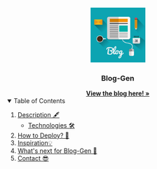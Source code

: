 <!-- PROJECT LOGO -->
<br />
<div align="center">
  <a href="[https://github.com/rzmk/simple-blog](https://github.com/sidchopra13/Blog-Gen)">
    <img src="public/img/logo.jpg" alt="Blog-Logo" width="125" height="125">
  </a>

  <h3 align="center">Blog-Gen</h3>
  <div align="center">
    <a href="https://stormy-sands-79797.herokuapp.com/"><strong>View the blog here! »</strong></a>
    <br />
  </div>
</div>

<!-- TABLE OF CONTENTS -->
<details open="open">
  <summary>Table of Contents</summary>
  <ol>
    <li>
      <a href="#Description">Description 🖋️</a>
      <ul>
        <li><a href="#Technologies">Technologies 🛠️</a></li>
      </ul>
    </li>
    <li><a href="#how-to-deploy">How to Deploy? 🚀</a></li>
    <li><a href="#Inspiration">Inspiration💡</a></li>
    <li><a href="#What's next for Blog-Gen">What's next for Blog-Gen 🙌</a></li>
    <li><a href="#contact">Contact 😎</a></li>
  </ol>
</details>
